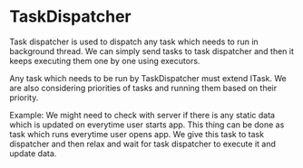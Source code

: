 # TaskDispatcher
Task dispatcher is used to dispatch any task which needs to run in background thread. We can simply send tasks to task dispatcher and then it keeps executing them one by one using executors.

Any task which needs to be run by TaskDispatcher must extend ITask. We are also considering priorities of tasks and running them based on their priority.

Example: We might need to check with server if there is any static data which is updated on everytime user starts app. This thing can be done as task which runs everytime user opens app. We give this task to task dispatcher and then relax and wait for task dispatcher to execute it and update data.
